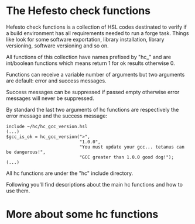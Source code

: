 # The Hefesto check functions

Hefesto check functions is a collection of HSL codes destinated to verify if a build environment
has all requirements needed to run a forge task. Things like look for some software exportation,
library installation, library versioning, software versioning and so on.

All functions of this collection have names prefixed by "hc_" and are int/boolean functions which
means return 1 for ok results otherwise 0.

Functions can receive a variable number of arguments but two arguments are default: error and success messages.

Success messages can be suppressed if passed empty otherwise error messages will never be suppressed.

By standard the last two arguments of hc functions are respectively the error message and the success message:

    include ~/hc/hc_gcc_version.hsl
    (...)
    $gcc_is_ok = hc_gcc_version(">",
                                "1.0.0",
                                "You must update your gcc... tetanus can be dangerous!",
                                "GCC greater than 1.0.0 good dog!");
    (...)

All hc functions are under the "hc" include directory.

Following you'll find descriptions about the main hc functions and how to use them.

# More about some hc functions

